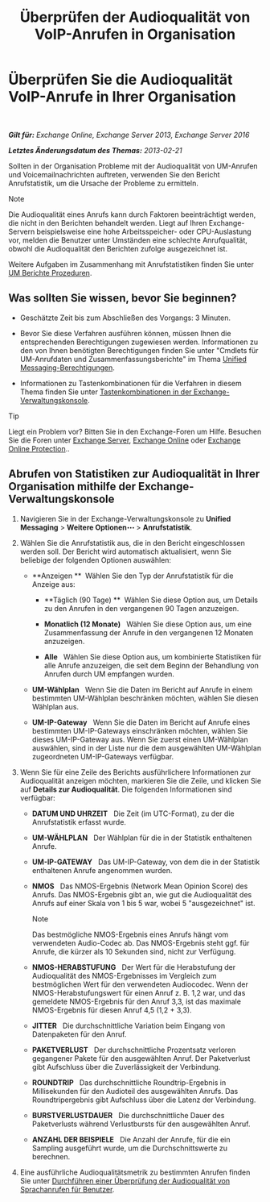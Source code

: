 ﻿---
title: 'Überprüfen der Audioqualität von VoIP-Anrufen in Organisation'
TOCTitle: Überprüfen Sie die Audioqualität VoIP-Anrufe in Ihrer Organisation
ms:assetid: 8a87694b-1678-4a01-859f-5ad3b2c73db5
ms:mtpsurl: https://technet.microsoft.com/de-de/library/JJ659069(v=EXCHG.150)
ms:contentKeyID: 50554870
ms.date: 05/23/2018
mtps_version: v=EXCHG.150
ms.translationtype: MT
---

# Überprüfen Sie die Audioqualität VoIP-Anrufe in Ihrer Organisation

 

_**Gilt für:** Exchange Online, Exchange Server 2013, Exchange Server 2016_

_**Letztes Änderungsdatum des Themas:** 2013-02-21_

Sollten in der Organisation Probleme mit der Audioqualität von UM-Anrufen und Voicemailnachrichten auftreten, verwenden Sie den Bericht Anrufstatistik, um die Ursache der Probleme zu ermitteln.


> [!NOTE]
> Die Audioqualität eines Anrufs kann durch Faktoren beeinträchtigt werden, die nicht in den Berichten behandelt werden. Liegt auf Ihren Exchange-Servern beispielsweise eine hohe Arbeitsspeicher- oder CPU-Auslastung vor, melden die Benutzer unter Umständen eine schlechte Anrufqualität, obwohl die Audioqualität den Berichten zufolge ausgezeichnet ist.



Weitere Aufgaben im Zusammenhang mit Anrufstatistiken finden Sie unter [UM Berichte Prozeduren](um-reports-procedures-exchange-2013-help.md).

## Was sollten Sie wissen, bevor Sie beginnen?

  - Geschätzte Zeit bis zum Abschließen des Vorgangs: 3 Minuten.

  - Bevor Sie diese Verfahren ausführen können, müssen Ihnen die entsprechenden Berechtigungen zugewiesen werden. Informationen zu den von Ihnen benötigten Berechtigungen finden Sie unter "Cmdlets für UM-Anrufdaten und Zusammenfassungsberichte" im Thema [Unified Messaging-Berechtigungen](unified-messaging-permissions-exchange-2013-help.md).

  - Informationen zu Tastenkombinationen für die Verfahren in diesem Thema finden Sie unter [Tastenkombinationen in der Exchange-Verwaltungskonsole](keyboard-shortcuts-in-the-exchange-admin-center-exchange-online-protection-help.md).


> [!TIP]
> Liegt ein Problem vor? Bitten Sie in den Exchange-Foren um Hilfe. Besuchen Sie die Foren unter <A href="https://go.microsoft.com/fwlink/p/?linkid=60612">Exchange Server</A>, <A href="https://go.microsoft.com/fwlink/p/?linkid=267542">Exchange Online</A> oder <A href="https://go.microsoft.com/fwlink/p/?linkid=285351">Exchange Online Protection</A>..



## Abrufen von Statistiken zur Audioqualität in Ihrer Organisation mithilfe der Exchange-Verwaltungskonsole

1.  Navigieren Sie in der Exchange-Verwaltungskonsole zu **Unified Messaging** \> **Weitere Optionen**![Weitere Optionen (Symbol)](images/JJ150550.5381819e-3b21-4873-8714-e9b956290b28(EXCHG.150).gif "Weitere Optionen (Symbol)") \> **Anrufstatistik**.

2.  Wählen Sie die Anrufstatistik aus, die in den Bericht eingeschlossen werden soll. Der Bericht wird automatisch aktualisiert, wenn Sie beliebige der folgenden Optionen auswählen:
    
      - **Anzeigen **  Wählen Sie den Typ der Anrufstatistik für die Anzeige aus:
        
          - **Täglich (90 Tage) **  Wählen Sie diese Option aus, um Details zu den Anrufen in den vergangenen 90 Tagen anzuzeigen.
        
          - **Monatlich (12 Monate)**   Wählen Sie diese Option aus, um eine Zusammenfassung der Anrufe in den vergangenen 12 Monaten anzuzeigen.
        
          - **Alle**   Wählen Sie diese Option aus, um kombinierte Statistiken für alle Anrufe anzuzeigen, die seit dem Beginn der Behandlung von Anrufen durch UM empfangen wurden.
    
      - **UM-Wählplan**   Wenn Sie die Daten im Bericht auf Anrufe in einem bestimmten UM-Wählplan beschränken möchten, wählen Sie diesen Wählplan aus.
    
      - **UM-IP-Gateway**   Wenn Sie die Daten im Bericht auf Anrufe eines bestimmten UM-IP-Gateways einschränken möchten, wählen Sie dieses UM-IP-Gateway aus. Wenn Sie zuerst einen UM-Wählplan auswählen, sind in der Liste nur die dem ausgewählten UM-Wählplan zugeordneten UM-IP-Gateways verfügbar.

3.  Wenn Sie für eine Zeile des Berichts ausführlichere Informationen zur Audioqualität anzeigen möchten, markieren Sie die Zeile, und klicken Sie auf **Details zur Audioqualität**. Die folgenden Informationen sind verfügbar:
    
      - **DATUM UND UHRZEIT**   Die Zeit (im UTC-Format), zu der die Anrufstatistik erfasst wurde.
    
      - **UM-WÄHLPLAN**   Der Wählplan für die in der Statistik enthaltenen Anrufe.
    
      - **UM-IP-GATEWAY**   Das UM-IP-Gateway, von dem die in der Statistik enthaltenen Anrufe angenommen wurden.
    
      - **NMOS**   Das NMOS-Ergebnis (Network Mean Opinion Score) des Anrufs. Das NMOS-Ergebnis gibt an, wie gut die Audioqualität des Anrufs auf einer Skala von 1 bis 5 war, wobei 5 "ausgezeichnet" ist.
        

        > [!NOTE]
        > Das bestmögliche NMOS-Ergebnis eines Anrufs hängt vom verwendeten Audio-Codec ab. Das NMOS-Ergebnis steht ggf. für Anrufe, die kürzer als 10&nbsp;Sekunden sind, nicht zur Verfügung.

    
      - **NMOS-HERABSTUFUNG**   Der Wert für die Herabstufung der Audioqualität des NMOS-Ergebnisses im Vergleich zum bestmöglichen Wert für den verwendeten Audiocodec. Wenn der NMOS-Herabstufungswert für einen Anruf z. B. 1,2 war, und das gemeldete NMOS-Ergebnis für den Anruf 3,3, ist das maximale NMOS-Ergebnis für diesen Anruf 4,5 (1,2 + 3,3).
    
      - **JITTER**   Die durchschnittliche Variation beim Eingang von Datenpaketen für den Anruf.
    
      - **PAKETVERLUST**   Der durchschnittliche Prozentsatz verloren gegangener Pakete für den ausgewählten Anruf. Der Paketverlust gibt Aufschluss über die Zuverlässigkeit der Verbindung.
    
      - **ROUNDTRIP**   Das durchschnittliche Roundtrip-Ergebnis in Millisekunden für den Audioteil des ausgewählten Anrufs. Das Roundtripergebnis gibt Aufschluss über die Latenz der Verbindung.
    
      - **BURSTVERLUSTDAUER**   Die durchschnittliche Dauer des Paketverlusts während Verlustbursts für den ausgewählten Anruf.
    
      - **ANZAHL DER BEISPIELE**   Die Anzahl der Anrufe, für die ein Sampling ausgeführt wurde, um die Durchschnittswerte zu berechnen.

4.  Eine ausführliche Audioqualitätsmetrik zu bestimmten Anrufen finden Sie unter [Durchführen einer Überprüfung der Audioqualität von Sprachanrufen für Benutzer](https://technet.microsoft.com/de-de/library/JJ659059(v=EXCHG.150)).

